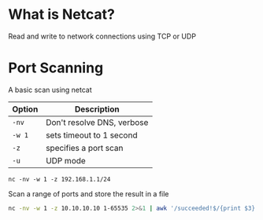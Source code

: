 # What is Netcat?
Read and write to network connections using TCP or UDP

# Port Scanning
A basic scan using netcat

| Option | Description |
| ------ | ----------- |
| `-nv` | Don't resolve DNS, verbose |
| `-w 1` | sets timeout to 1 second |
| `-z` | specifies a port scan |
| `-u` | UDP mode |

`nc -nv -w 1 -z 192.168.1.1/24` 

Scan a range of ports and store the result in a file
```sh
nc -nv -w 1 -z 10.10.10.10 1-65535 2>&1 | awk '/succeeded!$/{print $3}' > port-scan.txt 2>&1
```
